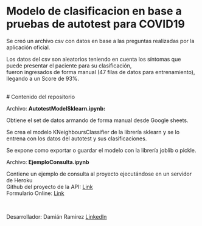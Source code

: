 # Modelo de clasificacion en base a pruebas de autotest para COVID19
<p>Se creó un archivo csv con datos en base a las preguntas realizadas por la aplicación oficial.</p>
<p>Los datos del csv son aleatorios teniendo en cuenta los síntomas que puede presentar el paciente para su clasificación, <br>
fueron ingresados de forma manual (47 filas de datos para entrenamiento), llegando a un Score de 93%.
</p>
<br>
# Contenido del repositorio
<p>Archivo: <b>AutotestModelSklearn.ipynb:</b></p>
<p>Obtiene el set de datos armando de forma manual desde Google sheets.</p>
<p>Se crea el modelo KNeighboursClassifier de la librería sklearn y se lo entrena con los datos del autotest y sus clasificaciones.</p>
<p>Se expone como exportar o guardar el modelo con la librería joblib o pickle.</p>

<p>Archivo: <b>EjemploConsulta.ipynb</b></p>
<p>Contiene un ejemplo de consulta al proyecto ejecutándose en un servidor de Heroku<br>
Github del proyecto de la API: <a href="https://github.com/damianra/AutotestAPI-MachineLearning">Link</a><br>
Formulario Online: <a href="https://autotest-ml.herokuapp.com/">Link</a></p>
<br>
<p>Desarrollador: Damián Ramirez <a href="https://www.linkedin.com/in/damian-ramirez-677488172">LinkedIn</a></p>
